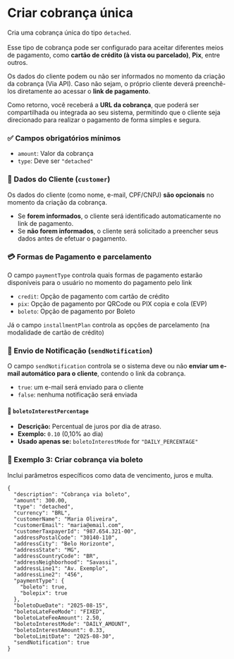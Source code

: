 # Criar cobrança única

Cria uma cobrança única do tipo `detached`.\
\
Esse tipo de cobrança pode ser configurado para aceitar diferentes meios de pagamento, como **cartão de crédito (à vista ou parcelado)**, **Pix**, entre outros.

Os dados do cliente podem ou não ser informados no momento da criação da cobrança (Via API). Caso não sejam, o próprio cliente deverá preenchê-los diretamente ao acessar o **link de pagamento**.

Como retorno, você receberá a **URL da cobrança**, que poderá ser compartilhada ou integrada ao seu sistema, permitindo que o cliente seja direcionado para realizar o pagamento de forma simples e segura.

### ✅ Campos obrigatórios mínimos

* `amount`: Valor da cobrança
* `type`: Deve ser `"detached"`

### 👤 Dados do Cliente (`customer`)

Os dados do cliente (como nome, e-mail, CPF/CNPJ) **são opcionais** no momento da criação da cobrança.

* Se **forem informados**, o cliente será identificado automaticamente no link de pagamento.
* Se **não forem informados**, o cliente será solicitado a preencher seus dados antes de efetuar o pagamento.

### 💳 Formas de Pagamento e parcelamento

O campo `paymentType` controla quais formas de pagamento estarão disponíveis para o usuário no momento do pagamento pelo link

* `credit`: Opção de pagamento com cartão de crédito
* `pix`: Opção de pagamento por QRCode ou PIX copia e cola (EVP)
* `boleto`: Opção de pagamento por Boleto

Já  o campo `installmentPlan` controla as opções de parcelamento (na modalidade de cartão de crédito)

### 📧 Envio de Notificação (`sendNotification`)

O campo `sendNotification` controla se o sistema deve ou não **enviar um e-mail automático para o cliente**, contendo o link da cobrança.

* `true`: um e-mail será enviado para o cliente&#x20;
* `false`: nenhuma notificação será enviada

#### 🔹 `boletoInterestPercentage`

* **Descrição:** Percentual de juros por dia de atraso.
* **Exemplo:** `0.10` (0,10% ao dia)
* **Usado apenas se:** `boletoInterestMode` for `"DAILY_PERCENTAGE"`

### 📘 Exemplo 3: Criar cobrança via **boleto**

Inclui parâmetros específicos como data de vencimento, juros e multa.

```
{
  "description": "Cobrança via boleto",
  "amount": 300.00,
  "type": "detached",
  "currency": "BRL",
  "customerName": "Maria Oliveira",
  "customerEmail": "maria@email.com",
  "customerTaxpayerId": "987.654.321-00",
  "addressPostalCode": "30140-110",
  "addressCity": "Belo Horizonte",
  "addressState": "MG",
  "addressCountryCode": "BR",
  "addressNeighborhood": "Savassi",
  "addressLine1": "Av. Exemplo",
  "addressLine2": "456",
  "paymentType": {
    "boleto": true,
    "bolepix": true
  },
  "boletoDueDate": "2025-08-15",
  "boletoLateFeeMode": "FIXED",
  "boletoLateFeeAmount": 2.50,
  "boletoInterestMode": "DAILY_AMOUNT",
  "boletoInterestAmount": 0.33,
  "boletoLimitDate": "2025-08-30",
  "sendNotification": true
}

```
